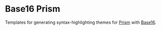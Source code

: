 # Base16 Prism

Templates for generating syntax-highlighting themes for [Prism](http://prismjs.com) with [Base16](https://github.com/chriskempson/base16/).
